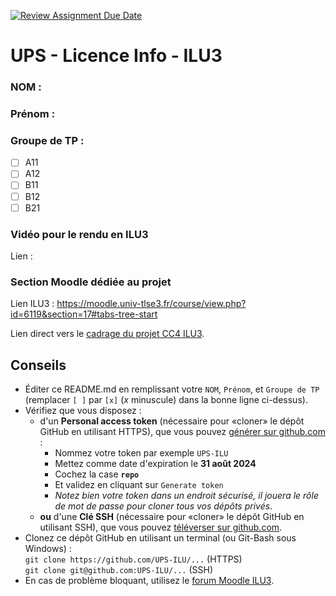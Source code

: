 [![Review Assignment Due Date](https://classroom.github.com/assets/deadline-readme-button-24ddc0f5d75046c5622901739e7c5dd533143b0c8e959d652212380cedb1ea36.svg)](https://classroom.github.com/a/bD-xCfae)
# UPS - Licence Info - ILU3

### NOM :
### Prénom :
### Groupe de TP :
- [ ] A11
- [ ] A12
- [ ] B11
- [ ] B12
- [ ] B21

### Vidéo pour le rendu en ILU3

Lien :

### Section Moodle dédiée au projet

Lien ILU3 : <https://moodle.univ-tlse3.fr/course/view.php?id=6119&section=17#tabs-tree-start>

Lien direct vers le [cadrage du projet CC4 ILU3](https://moodle.univ-tlse3.fr/mod/resource/view.php?id=423538).

## Conseils

- Éditer ce README.md en remplissant votre `NOM`, `Prénom`, et `Groupe de TP`  
  (remplacer `[ ]` par `[x]` (*x* minuscule) dans la bonne ligne ci-dessus).
- Vérifiez que vous disposez :
  * d'un **Personal access token** (nécessaire pour «cloner» le dépôt GitHub en utilisant HTTPS),
    que vous pouvez [générer sur github.com](https://github.com/settings/tokens/new) :
    - Nommez votre token par exemple `UPS-ILU`
    - Mettez comme date d'expiration le **31 août 2024**
    - Cochez la case **`repo`**
    - Et validez en cliquant sur `Generate token`
    - *Notez bien votre token dans un endroit sécurisé, il jouera le rôle de mot de passe pour cloner tous vos dépôts privés*.
  * **ou** d'une **Clé SSH** (nécessaire pour «cloner» le dépôt GitHub en utilisant SSH),
    que vous pouvez [téléverser sur github.com](https://github.com/settings/key).
- Clonez ce dépôt GitHub en utilisant un terminal (ou Git-Bash sous Windows) :  
  `git clone https://github.com/UPS-ILU/...` (HTTPS)  
  `git clone git@github.com:UPS-ILU/...` (SSH)
- En cas de problème bloquant, utilisez le [forum Moodle ILU3](https://moodle.univ-tlse3.fr/mod/forum/view.php?id=300081).
